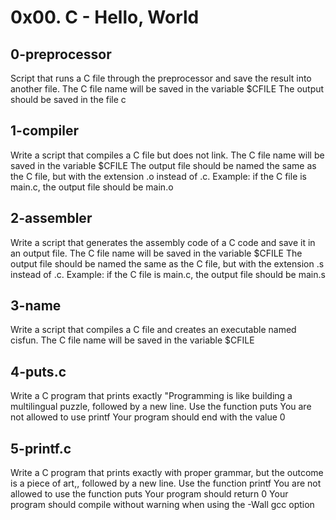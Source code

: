 # 0x00. C - Hello, World

## 0-preprocessor
Script that runs a C file through the preprocessor and save the result into another file.
    The C file name will be saved in the variable $CFILE
    The output should be saved in the file c

## 1-compiler
Write a script that compiles a C file but does not link.
    The C file name will be saved in the variable $CFILE
    The output file should be named the same as the C file, but with the extension .o instead of .c.
        Example: if the C file is main.c, the output file should be main.o

##  2-assembler
Write a script that generates the assembly code of a C code and save it in an output file.
    The C file name will be saved in the variable $CFILE
    The output file should be named the same as the C file, but with the extension .s instead of .c.
        Example: if the C file is main.c, the output file should be main.s


## 3-name
Write a script that compiles a C file and creates an executable named cisfun.
    The C file name will be saved in the variable $CFILE

## 4-puts.c
Write a C program that prints exactly "Programming is like building a multilingual puzzle, followed by a new line.
    Use the function puts
    You are not allowed to use printf
    Your program should end with the value 0

## 5-printf.c
Write a C program that prints exactly with proper grammar, but the outcome is a piece of art,, followed by a new line.
    Use the function printf
    You are not allowed to use the function puts
    Your program should return 0
    Your program should compile without warning when using the -Wall gcc option
 
